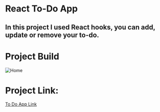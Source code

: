 # React To-Do App

## In this project I used React hooks, you can add, update or remove your to-do.

# Project Build 

![Home](https://user-images.githubusercontent.com/87206839/174085299-46f91668-4093-4c50-bba9-7b013d83603e.png)


# Project Link:
[To Do App Link](https://to-do-appv2.netlify.app/)



